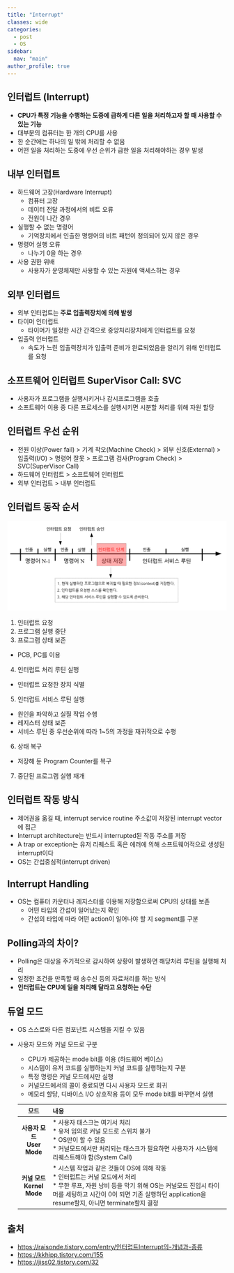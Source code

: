 ```yaml
---
title: "Interrupt"
classes: wide
categories: 
  - post
  - OS
sidebar:
  nav: "main"
author_profile: true
---
```


## 인터럽트 (Interrupt)
* **CPU가 특정 기능을 수행하는 도중에 급하게 다른 일을 처리하고자 할 때 사용할 수 있는 기능**
* 대부분의 컴퓨터는 한 개의 CPU를 사용
 * 한 순간에는 하나의 일 밖에 처리할 수 없음
 * 어떤 일을 처리하는 도중에 우선 순위가 급한 일을 처리해야하는 경우 발생 

## 내부 인터럽트 
* 하드웨어 고장(Hardware Interrupt) 
  * 컴퓨터 고장 
  * 데이터 전달 과정에서의 비트 오류 
  * 전원이 나간 경우 
* 실행할 수 없는 명령어
  - 기억장치에서 인출한 명령어의 비트 패턴이 정의되어 있지 않은 경우 
* 명령어 실행 오류
  - 나누기 0을 하는 경우 
* 사용 권한 위배
  - 사용자가 운영체제만 사용할 수 있는 자원에 액세스하는 경우 

## 외부 인터럽트 
* 외부 인터럽트는 **주로 입출력장치에 의해 발생**
* 타이머 인터럽트
  - 타이머가 일정한 시간 간격으로 중앙처리장치에게 인터럽트를 요청 
* 입출력 인터럽트
  - 속도가 느린 입출력장치가 입출력 준비가 완료되었음을 알리기 위해 인터럽트를 요청

## 소프트웨어 인터럽트 SuperVisor Call: SVC
* 사용자가 프로그램을 실행시키거나 감시프로그램을 호출
* 소프트웨어 이용 중 다른 프로세스를 실행시키면 시분할 처리를 위해 자원 할당

## 인터럽트 우선 순위
* 전원 이상(Power fail) > 기계 착오(Machine Check) > 외부 신호(External) > 입출력(I/O) > 명령어 잘못 > 프로그램 검사(Program Check) > SVC(SuperVisor Call)
* 하드웨어 인터럽트 > 소프트웨어 인터럽트
* 외부 인터럽트 > 내부 인터럽트

## 인터럽트 동작 순서
![post_thumbnail](/assets/images/MD4NrLz.png)
1. 인터럽트 요청
2. 프로그램 실행 중단
3. 프로그램 상태 보존
  * PCB, PC를 이용
4. 인터럽트 처리 루틴 실행
  * 인터럽트 요청한 장치 식별
5. 인터럽트 서비스 루틴 실행
  * 원인을 파악하고 실질 작업 수행
  * 레지스터 상태 보존
  * 서비스 루틴 중 우선순위에 따라 1~5의 과정을 재귀적으로 수행
6. 상태 복구
  * 저장해 둔 Program Counter를 복구
7. 중단된 프로그램 실행 재개

## 인터럽트 작동 방식
* 제어권을 옮길 때, interrupt service routine 주소값이 저장된 interrupt vector에 접근
* Interrupt architecture는 반드시 interrupted된 작동 주소를 저장
* A trap or exception는 유저 리퀘스트 혹은 에러에 의해 소프트웨어적으로 생성된 interrupt이다
* OS는 간섭중심적(interrupt driven) 

## Interrupt Handling
* OS는 컴퓨터 카운터나 레지스터를 이용해 저장함으로써 CPU의 상태를 보존
  * 어떤 타입의 간섭이 일어났는지 확인
  * 간섭의 타입에 따라 어떤 action이 일어나야 할 지 segment를 구분

## Polling과의 차이?
* Polling은 대상을 주기적으로 감시하여 상황이 발생하면 해당처리 루틴을 실행해 처리
* 일정한 조건을 만족할 때 송수신 등의 자료처리를 하는 방식
* **인터럽트는 CPU에 일을 처리해 달라고 요청하는 수단**

## 듀얼 모드
* OS 스스로와 다른 컴포넌트 시스템을 지킬 수 있음
* 사용자 모드와 커널 모드로 구분
  * CPU가 제공하는 mode bit를 이용 (하드웨어 베이스)
  * 시스템이 유저 코드를 실행하는지 커널 코드를 실행하는지 구분
  * 특정 명령은 커널 모드에서만 실행
  * 커널모드에서의 콜이 종료되면 다시 사용자 모드로 회귀
  * 메모리 할당, 디바이스 I/O 상호작용 등이 모두 mode bit를 바꾸면서 실행

  |모드|내용|
  |:---:|:---|
  |<strong>사용자 모드<br/>User Mode<strong/>|* 사용자 태스크는 여기서 처리<br/>* 유저 임의로 커널 모드로 스위치 불가<br/>* OS만이 할 수 있음<br/>* 커널모드에서만 처리되는 태스크가 필요하면 사용자가 시스템에 리퀘스트해야 함(System Call)<br/>|
  |<strong>커널 모드<br/>Kernel Mode<strong/>|* 시스템 작업과 같은 것들이 OS에 의해 작동<br/>* 인터럽트는 커널 모드에서 처리<br/>* 무한 루프, 자원 낭비 등을 막기 위해 OS는 커널모드 진입시 타이머를 세팅하고 시간이 0이 되면 기존 실행하던 application을 resume할지, 아니면 terminate할지 결정|

## 출처
* <https://raisonde.tistory.com/entry/인터럽트Interrupt의-개념과-종류>
* <https://kkhipp.tistory.com/155>
* <https://jiss02.tistory.com/32>